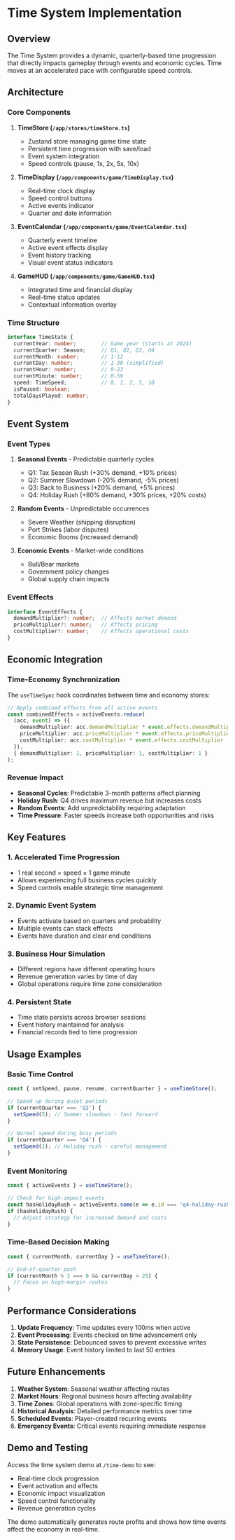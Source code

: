 # Time System Implementation

## Overview

The Time System provides a dynamic, quarterly-based time progression that directly impacts gameplay through events and economic cycles. Time moves at an accelerated pace with configurable speed controls.

## Architecture

### Core Components

1. **TimeStore (`/app/stores/timeStore.ts`)**
   - Zustand store managing game time state
   - Persistent time progression with save/load
   - Event system integration
   - Speed controls (pause, 1x, 2x, 5x, 10x)

2. **TimeDisplay (`/app/components/game/TimeDisplay.tsx`)**
   - Real-time clock display
   - Speed control buttons
   - Active events indicator
   - Quarter and date information

3. **EventCalendar (`/app/components/game/EventCalendar.tsx`)**
   - Quarterly event timeline
   - Active event effects display
   - Event history tracking
   - Visual event status indicators

4. **GameHUD (`/app/components/game/GameHUD.tsx`)**
   - Integrated time and financial display
   - Real-time status updates
   - Contextual information overlay

### Time Structure

```typescript
interface TimeState {
  currentYear: number;        // Game year (starts at 2024)
  currentQuarter: Season;     // Q1, Q2, Q3, Q4
  currentMonth: number;       // 1-12
  currentDay: number;         // 1-30 (simplified)
  currentHour: number;        // 0-23
  currentMinute: number;      // 0-59
  speed: TimeSpeed;           // 0, 1, 2, 5, 10
  isPaused: boolean;
  totalDaysPlayed: number;
}
```

## Event System

### Event Types

1. **Seasonal Events** - Predictable quarterly cycles
   - Q1: Tax Season Rush (+30% demand, +10% prices)
   - Q2: Summer Slowdown (-20% demand, -5% prices)
   - Q3: Back to Business (+20% demand, +5% prices)
   - Q4: Holiday Rush (+80% demand, +30% prices, +20% costs)

2. **Random Events** - Unpredictable occurrences
   - Severe Weather (shipping disruption)
   - Port Strikes (labor disputes)
   - Economic Booms (increased demand)

3. **Economic Events** - Market-wide conditions
   - Bull/Bear markets
   - Government policy changes
   - Global supply chain impacts

### Event Effects

```typescript
interface EventEffects {
  demandMultiplier?: number;  // Affects market demand
  priceMultiplier?: number;   // Affects pricing
  costMultiplier?: number;    // Affects operational costs
}
```

## Economic Integration

### Time-Economy Synchronization

The `useTimeSync` hook coordinates between time and economy stores:

```typescript
// Apply combined effects from all active events
const combinedEffects = activeEvents.reduce(
  (acc, event) => ({
    demandMultiplier: acc.demandMultiplier * event.effects.demandMultiplier,
    priceMultiplier: acc.priceMultiplier * event.effects.priceMultiplier,
    costMultiplier: acc.costMultiplier * event.effects.costMultiplier
  }),
  { demandMultiplier: 1, priceMultiplier: 1, costMultiplier: 1 }
);
```

### Revenue Impact

- **Seasonal Cycles**: Predictable 3-month patterns affect planning
- **Holiday Rush**: Q4 drives maximum revenue but increases costs
- **Random Events**: Add unpredictability requiring adaptation
- **Time Pressure**: Faster speeds increase both opportunities and risks

## Key Features

### 1. Accelerated Time Progression
- 1 real second = speed × 1 game minute
- Allows experiencing full business cycles quickly
- Speed controls enable strategic time management

### 2. Dynamic Event System
- Events activate based on quarters and probability
- Multiple events can stack effects
- Events have duration and clear end conditions

### 3. Business Hour Simulation
- Different regions have different operating hours
- Revenue generation varies by time of day
- Global operations require time zone consideration

### 4. Persistent State
- Time state persists across browser sessions
- Event history maintained for analysis
- Financial records tied to time progression

## Usage Examples

### Basic Time Control

```typescript
const { setSpeed, pause, resume, currentQuarter } = useTimeStore();

// Speed up during quiet periods
if (currentQuarter === 'Q2') {
  setSpeed(5); // Summer slowdown - fast forward
}

// Normal speed during busy periods
if (currentQuarter === 'Q4') {
  setSpeed(1); // Holiday rush - careful management
}
```

### Event Monitoring

```typescript
const { activeEvents } = useTimeStore();

// Check for high-impact events
const hasHolidayRush = activeEvents.some(e => e.id === 'q4-holiday-rush');
if (hasHolidayRush) {
  // Adjust strategy for increased demand and costs
}
```

### Time-Based Decision Making

```typescript
const { currentMonth, currentDay } = useTimeStore();

// End-of-quarter push
if (currentMonth % 3 === 0 && currentDay > 25) {
  // Focus on high-margin routes
}
```

## Performance Considerations

1. **Update Frequency**: Time updates every 100ms when active
2. **Event Processing**: Events checked on time advancement only
3. **State Persistence**: Debounced saves to prevent excessive writes
4. **Memory Usage**: Event history limited to last 50 entries

## Future Enhancements

1. **Weather System**: Seasonal weather affecting routes
2. **Market Hours**: Regional business hours affecting availability
3. **Time Zones**: Global operations with zone-specific timing
4. **Historical Analysis**: Detailed performance metrics over time
5. **Scheduled Events**: Player-created recurring events
6. **Emergency Events**: Critical events requiring immediate response

## Demo and Testing

Access the time system demo at `/time-demo` to see:
- Real-time clock progression
- Event activation and effects
- Economic impact visualization
- Speed control functionality
- Revenue generation cycles

The demo automatically generates route profits and shows how time events affect the economy in real-time.
